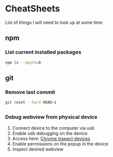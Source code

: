 # CheatSheets
List of things I will need to look up at some time

## npm
### List current installed packages
```bash
npm ls --depth=0
```

## git
### Remove last commit
```bash
git reset --hard HEAD~1
```

##
### Debug webview from physical device
1. Connect device to the computer via usb
2. Enable usb debugging on the device
3. Access here: [Chrome inspect devices](chrome://inspect/#devices "Chrome inspect devices")
4. Enable permissions on the popup in the device
5. Inspect desired webview
